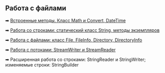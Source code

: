 ## Работа с файлами
➡ [Встроенные методы. Класс Math и Convert, DateTime](https://github.com/webdkopytin/additional_materials_c_sharp/blob/main/001_MathDateConvert/001_MathDateConvert/Program.cs)

➡ [Работа со строками: статический класс String, методы экземпляров](https://github.com/webdkopytin/additional_materials_c_sharp/blob/main/002_String/002_String/Program.cs)

➡ [Работа с файлами: класс File, FileInfo, Directory, DirectoryInfo](https://github.com/webdkopytin/additional_materials_c_sharp/blob/main/003_File/003_File/Program.cs)

➡ [Работа с потоками: StreamWriter и StreamReader](https://github.com/webdkopytin/additional_materials_c_sharp/blob/main/004_StreamWriterStreamReader/004_StreamWriterStreamReader/Program.cs)

➡ Расширенная работа со строками: StringReader и StringWriter; изменяемые строки: StringBuilder
